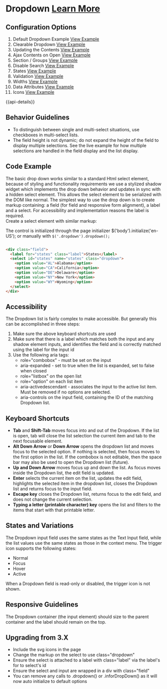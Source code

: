 
# Dropdown  [Learn More](#)

## Configuration Options

1. Default Dropdown Example [View Example]( ../components/dropdown/example-index)
2. Clearable Dropdown [View Example]( ../components/dropdown/example-clearable.html)
3. Updating the Contents [View Example]( ../components/dropdown/example-updating.html)
4. Ajax Contents on Open [View Example]( ../components/dropdown/example-ajax.html)
5. Section / Groups [View Example]( ../components/dropdown/example-groups.html)
6. Disable Search [View Example]( ../components/dropdown/example-no-search.html)
7. States [View Example]( ../components/dropdown/example-states.htm)
8. Validation [View Example]( ../components/dropdown/example-validation.html)
9. Widths [View Example]( ../components/dropdown/example-widths.html)
10. Data Attributes [View Example]( ../components/dropdown/example-with-data-attribute.html)
11. Icons [View Example]( ../components/dropdown/example-icons.html)

{{api-details}}

## Behavior Guidelines

-   To distinguish between single and multi-select situations, use checkboxes in multi-select lists.
-   The field height is not dynamic; do not expand the height of the field to display multiple selections. See the live example for how multiple selections are handled in the field display and the list display.

## Code Example

The basic drop down works similar to a standard Html select element, because of styling and functionality requirements we use a stylized shadow widget which implements the drop down behavior and updates in sync with a hidden select element. This allows the select element to be serialized with the DOM like normal. The simplest way to use the drop down is to create markup containing: a field (for field and responsive form alignment), a label and a select. For accessibility and implementation reasons the label is required.\
 Create a select element with similar markup:

The control is initialized through the page initializer \$('body').initialize('en-US'); or manually with `$('.dropdown').dropdown();`

```html

<div class="field">
  <label for="states" class="label">States</label>
  <select id="states" name="states" class="dropdown">
    <option value="AL">Alabama</option>
    <option value="CA">California</option>
    <option value="DE">Delaware</option>
    <option value="NY">New York</option>
    <option value="WY">Wyoming</option>
  </select>
</div>


```

## Accessibility

The Dropdown list is fairly complex to make accessible. But generally this can be accomplished in three steps:

1.  Make sure the above keyboard shortcuts are used
2.  Make sure that there is a label which matches both the input and any shadow element inputs, and identifies the field and is correctly matched using the label for the input id
3.  Use the following aria tags:
    -   role="combobox" - must be set on the input
    -   aria-expanded - set to true when the list is expanded, set to false when closed
    -   role="listbox" on the open list
    -   role="option" on each list item
    -   aria-activedescendant - associates the input to the active list item. Must be removed if no options are selected.
    -   aria-controls on the input field, containing the ID of the matching Dropdown list.


## Keyboard Shortcuts

-   **Tab** and **Shift-Tab** moves focus into and out of the Dropdown. If the list is open, tab will close the list selection the current item and tab to the next focusable element.
-   **Alt Down Arrow** or **Down Arrow** opens the dropdown list and moves focus to the selected option. If nothing is selected, then focus moves to the first option in the list. If the combobox is not editable, then the space bar may also be used to open the Dropdown list (future).
-   **Up and Down Arrow** moves focus up and down the list. As focus moves inside the Dropdown list, the edit field is updated.
-   **Enter** selects the current item on the list, updates the edit field, highlights the selected item in the dropdown list, closes the Dropdown list and returns focus to the input field.
-   **Escape key** closes the Dropdown list, returns focus to the edit field, and does not change the current selection.
-   **Typing a letter (printable character) key** opens the list and filters to the items that start with that printable letter.

## States and Variations

The Dropdown input field uses the same states as the Text Input field, while the list values use the same states as those in the context menu. The trigger icon supports the following states:

-   Normal
-   Focus
-   Hover
-   Active

When a Dropdown field is read-only or disabled, the trigger icon is not shown.

## Responsive Guidelines

The Dropdown container (the input element) should size to the parent container and the label should remain on the top.

## Upgrading from 3.X

-   Include the svg icons in the page
-   Change the markup on the select to use class="dropdown"
-   Ensure the select is attached to a label with class="label" via the label's for to select's id
-   Ensure the select and input are wrapped in a div with class="field"
-   You can remove any calls to .dropdown() or .inforDropDown() as it will now auto initialize to default options
